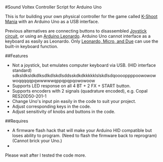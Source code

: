 #Sound Voltex Controller Script for Arduino Uno

This is for building your own physical controller for the game called [K-Shoot Mania](http://kshoot.client.jp) with an Arduino Uno as a USB interface.

Previous alternatives are connecting buttons to disassembled [Joystick circuit](http://homingpuyo.blog91.fc2.com/blog-entry-650.html), or using an [Arduino Leonardo](http://sdvxii.pancakeapps.com/LEONARDO). Arduino Uno cannot interface as a keyboard as easily as Leonardo. Only [Leonardo, Micro, and Due](https://www.arduino.cc/en/Reference/MouseKeyboard) can use the built-in keyboard function.

##Features
- Not a joystick, but emulates computer keyboard via USB. (HID interface standard) sdksldksldkdlksdlkdlskdlsddsskdkdkkkkklslskdlsdqooooppppoowowowwoqqqqqpqwwwwwqppqpqpqowowoow
- Supports LED response on all 4 BT + 2 FX + START button.
- Supports encoders with 2 signals (quadrature encoded), e.g. Copal RES20D50-201-1
- Change Uno's input pin easily in the code to suit your project.
- Adjust corresponding keys in the code.
- Adjust sensitivity of knobs and buttons in the code.

##Requires
- A firmware flash hack that will make your Arduino HID compatible but loses ability to program. (Need to flash the firmware back to reprogram) (Cannot brick your Uno.)
- 

Please wait after I tested the code more.
